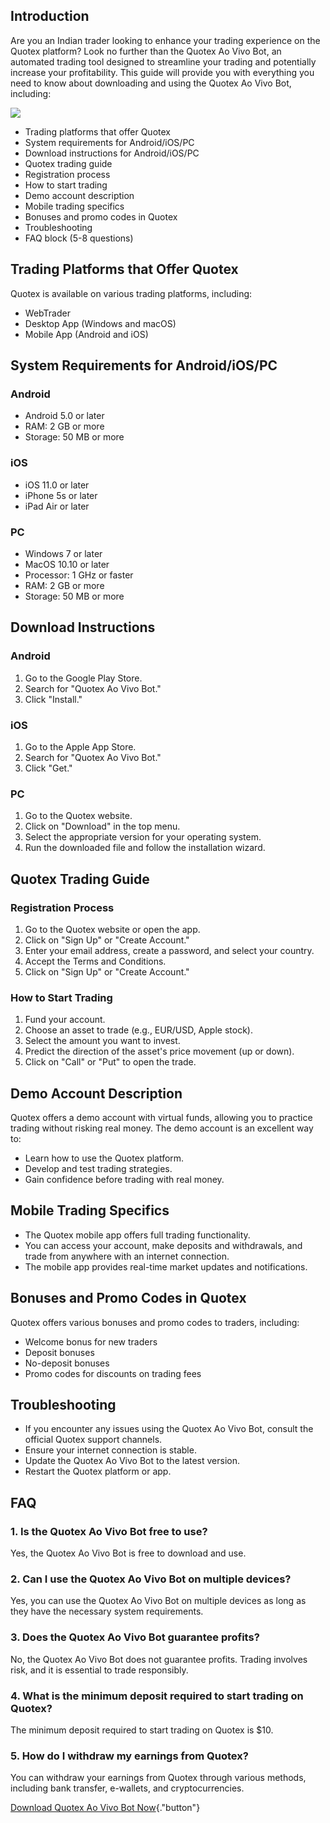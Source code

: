 ## Introduction

Are you an Indian trader looking to enhance your trading experience on
the Quotex platform? Look no further than the Quotex Ao Vivo Bot, an
automated trading tool designed to streamline your trading and
potentially increase your profitability. This guide will provide you
with everything you need to know about downloading and using the Quotex
Ao Vivo Bot, including:

[![](https://static.quotex.io/files/5_en/300_250.jpg)](https://traff.sbs/brokerqxsignupf)

-   Trading platforms that offer Quotex
-   System requirements for Android/iOS/PC
-   Download instructions for Android/iOS/PC
-   Quotex trading guide
-   Registration process
-   How to start trading
-   Demo account description
-   Mobile trading specifics
-   Bonuses and promo codes in Quotex
-   Troubleshooting
-   FAQ block (5-8 questions)

## Trading Platforms that Offer Quotex

Quotex is available on various trading platforms, including:

-   WebTrader
-   Desktop App (Windows and macOS)
-   Mobile App (Android and iOS)

## System Requirements for Android/iOS/PC

### Android

-   Android 5.0 or later
-   RAM: 2 GB or more
-   Storage: 50 MB or more

### iOS

-   iOS 11.0 or later
-   iPhone 5s or later
-   iPad Air or later

### PC

-   Windows 7 or later
-   MacOS 10.10 or later
-   Processor: 1 GHz or faster
-   RAM: 2 GB or more
-   Storage: 50 MB or more

## Download Instructions

### Android

1.  Go to the Google Play Store.
2.  Search for "Quotex Ao Vivo Bot."
3.  Click "Install."

### iOS

1.  Go to the Apple App Store.
2.  Search for "Quotex Ao Vivo Bot."
3.  Click "Get."

### PC

1.  Go to the Quotex website.
2.  Click on "Download" in the top menu.
3.  Select the appropriate version for your operating system.
4.  Run the downloaded file and follow the installation wizard.

## Quotex Trading Guide

### Registration Process

1.  Go to the Quotex website or open the app.
2.  Click on "Sign Up" or "Create Account."
3.  Enter your email address, create a password, and select your
    country.
4.  Accept the Terms and Conditions.
5.  Click on "Sign Up" or "Create Account."

### How to Start Trading

1.  Fund your account.
2.  Choose an asset to trade (e.g., EUR/USD, Apple stock).
3.  Select the amount you want to invest.
4.  Predict the direction of the asset\'s price movement (up or down).
5.  Click on "Call" or "Put" to open the trade.

## Demo Account Description

Quotex offers a demo account with virtual funds, allowing you to
practice trading without risking real money. The demo account is an
excellent way to:

-   Learn how to use the Quotex platform.
-   Develop and test trading strategies.
-   Gain confidence before trading with real money.

## Mobile Trading Specifics

-   The Quotex mobile app offers full trading functionality.
-   You can access your account, make deposits and withdrawals, and
    trade from anywhere with an internet connection.
-   The mobile app provides real-time market updates and notifications.

## Bonuses and Promo Codes in Quotex

Quotex offers various bonuses and promo codes to traders, including:

-   Welcome bonus for new traders
-   Deposit bonuses
-   No-deposit bonuses
-   Promo codes for discounts on trading fees

## Troubleshooting

-   If you encounter any issues using the Quotex Ao Vivo Bot, consult
    the official Quotex support channels.
-   Ensure your internet connection is stable.
-   Update the Quotex Ao Vivo Bot to the latest version.
-   Restart the Quotex platform or app.

## FAQ

### 1. Is the Quotex Ao Vivo Bot free to use?

Yes, the Quotex Ao Vivo Bot is free to download and use.

### 2. Can I use the Quotex Ao Vivo Bot on multiple devices?

Yes, you can use the Quotex Ao Vivo Bot on multiple devices as long as
they have the necessary system requirements.

### 3. Does the Quotex Ao Vivo Bot guarantee profits?

No, the Quotex Ao Vivo Bot does not guarantee profits. Trading involves
risk, and it is essential to trade responsibly.

### 4. What is the minimum deposit required to start trading on Quotex?

The minimum deposit required to start trading on Quotex is \$10.

### 5. How do I withdraw my earnings from Quotex?

You can withdraw your earnings from Quotex through various methods,
including bank transfer, e-wallets, and cryptocurrencies.

[Download Quotex Ao Vivo Bot
Now](\%22https://traff.sbs/quotexonelink\%22){."button"}

